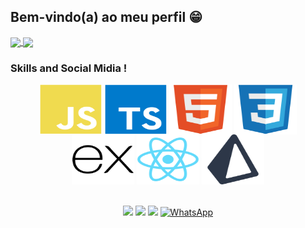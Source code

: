 ## Bem-vindo(a) ao meu perfil 😁

 
<a href="https://github.com/anuraghazra/github-readme-stats">
  <img height=170 align="center" src="https://github-readme-stats.vercel.app/api?username=JosueCosta2023" />
</a>
<a href="https://github.com/anuraghazra/convoychat">
  <img height=170 align="center" src="https://github-readme-stats.vercel.app/api/top-langs?username=JosueCosta2023&layout=compact&langs_count=8&card_width=50%" />
</a>
 
### Skills and Social Midia !
<div align="center">
  <div style="margin-botton:30px;">
    <img align="center" alt="Js" height="80" width="100" src="https://raw.githubusercontent.com/devicons/devicon/master/icons/javascript/javascript-plain.svg ">
    <img align="center" alt="Ts" height="80" width="100" src="https://raw.githubusercontent.com/devicons/devicon/master/icons/typescript/typescript-plain.svg ">
    <img align="center" alt="HTML" height="80" width="100" src="https://raw.githubusercontent.com/devicons/devicon/master/icons/html5/html5-original.svg ">
    <img align="center" alt="CSS" height="80" width="100" src="https://raw.githubusercontent.com/devicons/devicon/master/icons/css3/css3-original.svg ">
    <img align="center" alt="express" height="80" width="100" src="https://raw.githubusercontent.com/devicons/devicon/master/icons/express/express-original.svg ">
    <img align="center" alt="REACT" height="80" width="100" src="https://raw.githubusercontent.com/devicons/devicon/master/icons/react/react-original.svg">
    <img align="center" alt="PRISMA" height="80" width="100" src="https://raw.githubusercontent.com/devicons/devicon/master/icons/prisma/prisma-original.svg">
  </div>

  <br>
  <br>
 <a href="https://discord.com/channels/@me"><img src="https://img.shields.io/badge/Discord-7289DA?style=for-the-badge&logo= discord&logoColor=white" target="_blank" height="30"></a>
  <a href = "mailto:contato_josuecosta@hotmail.com"><img src="https://img.shields.io/badge/-Gmail-%23333?style=for-the-badge&logo=gmail&logoColor=white" target="_blank" height="30"></a>
  <a href="https://www.linkedin.com/in/josue-ocanha-costa-09b9a4166/"><img src="https://img.shields.io/badge/-LinkedIn-%230077B5?style= for-the-badge&logo=linkedin&logoColor=white" target="_blank" height="30"></a>
  <a href="https://wa.me/+5565993408371" title="WhatsApp" target="_blank">
<img src="https://img.shields.io/badge/WhatsApp-25D366?style=for-the-badge&logo=whatsapp&logoColor=white" alt="WhatsApp"/></a>

</div>
